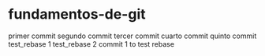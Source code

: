 # fundamentos-de-git
primer commit
segundo commit
tercer commit
cuarto commit
quinto commit
test_rebase 1
test_rebase 2
commit 1 to test rebase